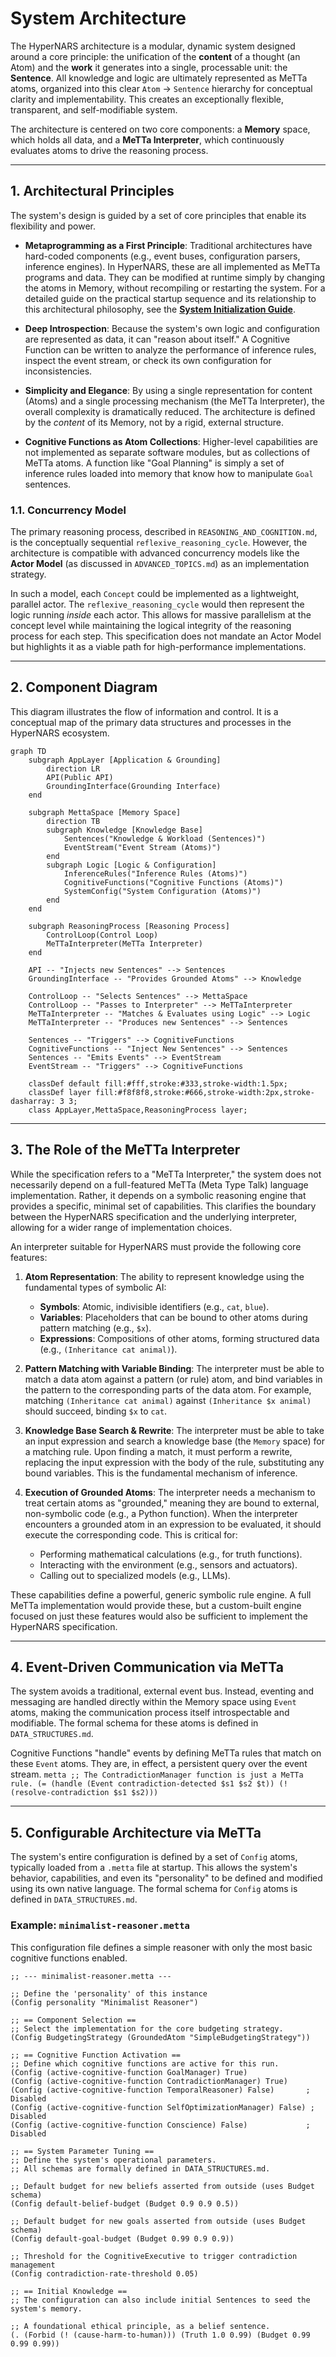 # System Architecture

The HyperNARS architecture is a modular, dynamic system designed around a core principle: the unification of the **content** of a thought (an Atom) and the **work** it generates into a single, processable unit: the **Sentence**. All knowledge and logic are ultimately represented as MeTTa atoms, organized into this clear `Atom` -> `Sentence` hierarchy for conceptual clarity and implementability. This creates an exceptionally flexible, transparent, and self-modifiable system.

The architecture is centered on two core components: a **Memory** space, which holds all data, and a **MeTTa Interpreter**, which continuously evaluates atoms to drive the reasoning process.

---

## 1. Architectural Principles

The system's design is guided by a set of core principles that enable its flexibility and power.

-   **Metaprogramming as a First Principle**: Traditional architectures have hard-coded components (e.g., event buses, configuration parsers, inference engines). In HyperNARS, these are all implemented as MeTTa programs and data. They can be modified at runtime simply by changing the atoms in Memory, without recompiling or restarting the system. For a detailed guide on the practical startup sequence and its relationship to this architectural philosophy, see the [**System Initialization Guide**](./API_AND_INTEGRATION.md#22-bootstrap-process).

-   **Deep Introspection**: Because the system's own logic and configuration are represented as data, it can "reason about itself." A Cognitive Function can be written to analyze the performance of inference rules, inspect the event stream, or check its own configuration for inconsistencies.

-   **Simplicity and Elegance**: By using a single representation for content (Atoms) and a single processing mechanism (the MeTTa Interpreter), the overall complexity is dramatically reduced. The architecture is defined by the *content* of its Memory, not by a rigid, external structure.

-   **Cognitive Functions as Atom Collections**: Higher-level capabilities are not implemented as separate software modules, but as collections of MeTTa atoms. A function like "Goal Planning" is simply a set of inference rules loaded into memory that know how to manipulate `Goal` sentences.

### 1.1. Concurrency Model

The primary reasoning process, described in `REASONING_AND_COGNITION.md`, is the conceptually sequential `reflexive_reasoning_cycle`. However, the architecture is compatible with advanced concurrency models like the **Actor Model** (as discussed in `ADVANCED_TOPICS.md`) as an implementation strategy.

In such a model, each `Concept` could be implemented as a lightweight, parallel actor. The `reflexive_reasoning_cycle` would then represent the logic running *inside* each actor. This allows for massive parallelism at the concept level while maintaining the logical integrity of the reasoning process for each step. This specification does not mandate an Actor Model but highlights it as a viable path for high-performance implementations.

---

## 2. Component Diagram

This diagram illustrates the flow of information and control. It is a conceptual map of the primary data structures and processes in the HyperNARS ecosystem.

```mermaid
graph TD
    subgraph AppLayer [Application & Grounding]
        direction LR
        API(Public API)
        GroundingInterface(Grounding Interface)
    end

    subgraph MettaSpace [Memory Space]
        direction TB
        subgraph Knowledge [Knowledge Base]
            Sentences("Knowledge & Workload (Sentences)")
            EventStream("Event Stream (Atoms)")
        end
        subgraph Logic [Logic & Configuration]
            InferenceRules("Inference Rules (Atoms)")
            CognitiveFunctions("Cognitive Functions (Atoms)")
            SystemConfig("System Configuration (Atoms)")
        end
    end

    subgraph ReasoningProcess [Reasoning Process]
        ControlLoop(Control Loop)
        MeTTaInterpreter(MeTTa Interpreter)
    end

    API -- "Injects new Sentences" --> Sentences
    GroundingInterface -- "Provides Grounded Atoms" --> Knowledge

    ControlLoop -- "Selects Sentences" --> MettaSpace
    ControlLoop -- "Passes to Interpreter" --> MeTTaInterpreter
    MeTTaInterpreter -- "Matches & Evaluates using Logic" --> Logic
    MeTTaInterpreter -- "Produces new Sentences" --> Sentences

    Sentences -- "Triggers" --> CognitiveFunctions
    CognitiveFunctions -- "Inject New Sentences" --> Sentences
    Sentences -- "Emits Events" --> EventStream
    EventStream -- "Triggers" --> CognitiveFunctions

    classDef default fill:#fff,stroke:#333,stroke-width:1.5px;
    classDef layer fill:#f8f8f8,stroke:#666,stroke-width:2px,stroke-dasharray: 3 3;
    class AppLayer,MettaSpace,ReasoningProcess layer;
```

---

## 3. The Role of the MeTTa Interpreter

While the specification refers to a "MeTTa Interpreter," the system does not necessarily depend on a full-featured MeTTa (Meta Type Talk) language implementation. Rather, it depends on a symbolic reasoning engine that provides a specific, minimal set of capabilities. This clarifies the boundary between the HyperNARS specification and the underlying interpreter, allowing for a wider range of implementation choices.

An interpreter suitable for HyperNARS must provide the following core features:

1.  **Atom Representation**: The ability to represent knowledge using the fundamental types of symbolic AI:
    -   **Symbols**: Atomic, indivisible identifiers (e.g., `cat`, `blue`).
    -   **Variables**: Placeholders that can be bound to other atoms during pattern matching (e.g., `$x`).
    -   **Expressions**: Compositions of other atoms, forming structured data (e.g., `(Inheritance cat animal)`).

2.  **Pattern Matching with Variable Binding**: The interpreter must be able to match a data atom against a pattern (or rule) atom, and bind variables in the pattern to the corresponding parts of the data atom. For example, matching `(Inheritance cat animal)` against `(Inheritance $x animal)` should succeed, binding `$x` to `cat`.

3.  **Knowledge Base Search & Rewrite**: The interpreter must be able to take an input expression and search a knowledge base (the `Memory` space) for a matching rule. Upon finding a match, it must perform a rewrite, replacing the input expression with the body of the rule, substituting any bound variables. This is the fundamental mechanism of inference.

4.  **Execution of Grounded Atoms**: The interpreter needs a mechanism to treat certain atoms as "grounded," meaning they are bound to external, non-symbolic code (e.g., a Python function). When the interpreter encounters a grounded atom in an expression to be evaluated, it should execute the corresponding code. This is critical for:
    -   Performing mathematical calculations (e.g., for truth functions).
    -   Interacting with the environment (e.g., sensors and actuators).
    -   Calling out to specialized models (e.g., LLMs).

These capabilities define a powerful, generic symbolic rule engine. A full MeTTa implementation would provide these, but a custom-built engine focused on just these features would also be sufficient to implement the HyperNARS specification.

---

## 4. Event-Driven Communication via MeTTa

The system avoids a traditional, external event bus. Instead, eventing and messaging are handled directly within the Memory space using `Event` atoms, making the communication process itself introspectable and modifiable. The formal schema for these atoms is defined in `DATA_STRUCTURES.md`.

Cognitive Functions "handle" events by defining MeTTa rules that match on these `Event` atoms. They are, in effect, a persistent query over the event stream.
    ```metta
    ;; The ContradictionManager function is just a MeTTa rule.
    (= (handle (Event contradiction-detected $s1 $s2 $t))
       (! (resolve-contradiction $s1 $s2)))
    ```

---

## 5. Configurable Architecture via MeTTa

The system's entire configuration is defined by a set of `Config` atoms, typically loaded from a `.metta` file at startup. This allows the system's behavior, capabilities, and even its "personality" to be defined and modified using its own native language. The formal schema for `Config` atoms is defined in `DATA_STRUCTURES.md`.

### Example: `minimalist-reasoner.metta`

This configuration file defines a simple reasoner with only the most basic cognitive functions enabled.

```metta
;; --- minimalist-reasoner.metta ---

;; Define the 'personality' of this instance
(Config personality "Minimalist Reasoner")

;; == Component Selection ==
;; Select the implementation for the core budgeting strategy.
(Config BudgetingStrategy (GroundedAtom "SimpleBudgetingStrategy"))

;; == Cognitive Function Activation ==
;; Define which cognitive functions are active for this run.
(Config (active-cognitive-function GoalManager) True)
(Config (active-cognitive-function ContradictionManager) True)
(Config (active-cognitive-function TemporalReasoner) False)       ; Disabled
(Config (active-cognitive-function SelfOptimizationManager) False) ; Disabled
(Config (active-cognitive-function Conscience) False)             ; Disabled

;; == System Parameter Tuning ==
;; Define the system's operational parameters.
;; All schemas are formally defined in DATA_STRUCTURES.md.

;; Default budget for new beliefs asserted from outside (uses Budget schema)
(Config default-belief-budget (Budget 0.9 0.9 0.5))

;; Default budget for new goals asserted from outside (uses Budget schema)
(Config default-goal-budget (Budget 0.99 0.9 0.9))

;; Threshold for the CognitiveExecutive to trigger contradiction management
(Config contradiction-rate-threshold 0.05)

;; == Initial Knowledge ==
;; The configuration can also include initial Sentences to seed the system's memory.

;; A foundational ethical principle, as a belief sentence.
(. (Forbid (! (cause-harm-to-human))) (Truth 1.0 0.99) (Budget 0.99 0.99 0.99))
```
